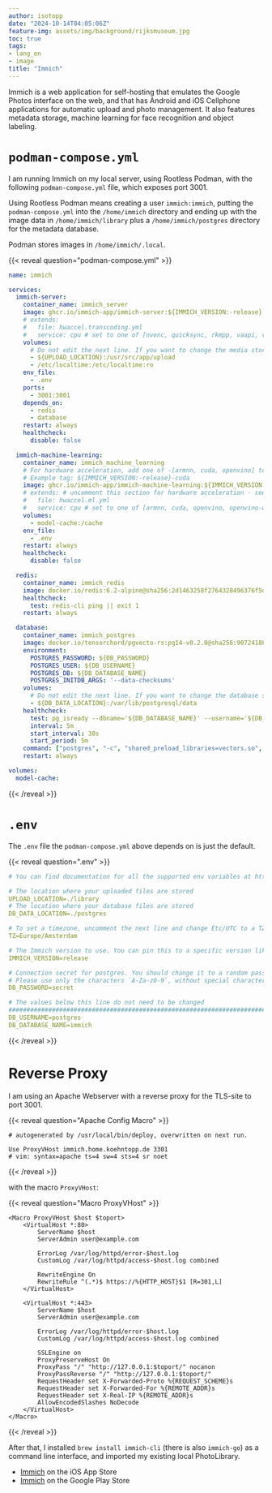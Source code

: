 ```yaml
---
author: isotopp
date: "2024-10-14T04:05:06Z"
feature-img: assets/img/background/rijksmuseum.jpg
toc: true
tags:
- lang_en
- image
title: "Immich"
---
```


Immich is a web application for self-hosting that emulates the Google Photos interface on the web,
and that has Android and iOS Cellphone applications for automatic upload and photo management.
It also features metadata storage, machine learning for face recognition and object labeling.

# `podman-compose.yml`

I am running Immich on my local server, using Rootless Podman, with the following `podman-compose.yml` file,
which exposes port 3001.

Using Rootless Podman means creating a user `immich:immich`, putting the `podman-compose.yml` into
the `/home/immich` directory and ending up with the image data in `/home/immich/library` plus a
`/home/immich/postgres` directory for the metadata database.

Podman stores images in `/home/immich/.local`.

{{< reveal question="podman-compose.yml" >}}
```yaml
name: immich

services:
  immich-server:
    container_name: immich_server
    image: ghcr.io/immich-app/immich-server:${IMMICH_VERSION:-release}
    # extends:
    #   file: hwaccel.transcoding.yml
    #   service: cpu # set to one of [nvenc, quicksync, rkmpp, vaapi, vaapi-wsl] for accelerated transcoding
    volumes:
      # Do not edit the next line. If you want to change the media storage location on your system, edit the value of UPLOAD_LOCATION in the .env file
      - ${UPLOAD_LOCATION}:/usr/src/app/upload
      - /etc/localtime:/etc/localtime:ro
    env_file:
      - .env
    ports:
      - 3001:3001
    depends_on:
      - redis
      - database
    restart: always
    healthcheck:
      disable: false

  immich-machine-learning:
    container_name: immich_machine_learning
    # For hardware acceleration, add one of -[armnn, cuda, openvino] to the image tag.
    # Example tag: ${IMMICH_VERSION:-release}-cuda
    image: ghcr.io/immich-app/immich-machine-learning:${IMMICH_VERSION:-release}
    # extends: # uncomment this section for hardware acceleration - see https://immich.app/docs/features/ml-hardware-acceleration
    #   file: hwaccel.ml.yml
    #   service: cpu # set to one of [armnn, cuda, openvino, openvino-wsl] for accelerated inference - use the `-wsl` version for WSL2 where applicable
    volumes:
      - model-cache:/cache
    env_file:
      - .env
    restart: always
    healthcheck:
      disable: false

  redis:
    container_name: immich_redis
    image: docker.io/redis:6.2-alpine@sha256:2d1463258f2764328496376f5d965f20c6a67f66ea2b06dc42af351f75248792
    healthcheck:
      test: redis-cli ping || exit 1
    restart: always

  database:
    container_name: immich_postgres
    image: docker.io/tensorchord/pgvecto-rs:pg14-v0.2.0@sha256:90724186f0a3517cf6914295b5ab410db9ce23190a2d9d0b9dd6463e3fa298f0
    environment:
      POSTGRES_PASSWORD: ${DB_PASSWORD}
      POSTGRES_USER: ${DB_USERNAME}
      POSTGRES_DB: ${DB_DATABASE_NAME}
      POSTGRES_INITDB_ARGS: '--data-checksums'
    volumes:
      # Do not edit the next line. If you want to change the database storage location on your system, edit the value of DB_DATA_LOCATION in the .env file
      - ${DB_DATA_LOCATION}:/var/lib/postgresql/data
    healthcheck:
      test: pg_isready --dbname='${DB_DATABASE_NAME}' --username='${DB_USERNAME}' || exit 1; Chksum="$$(psql --dbname='${DB_DATABASE_NAME}' --username='${DB_USERNAME}' --tuples-only --no-align --command='SELECT COALESCE(SUM(checksum_failures), 0) FROM pg_stat_database')"; echo "checksum failure count is $$Chksum"; [ "$$Chksum" = '0' ] || exit 1
      interval: 5m
      start_interval: 30s
      start_period: 5m
    command: ["postgres", "-c", "shared_preload_libraries=vectors.so", "-c", 'search_path="$$user", public, vectors', "-c", "logging_collector=on", "-c", "max_wal_size=2GB", "-c", "shared_buffers=512MB", "-c", "wal_compression=on"]
    restart: always

volumes:
  model-cache:

```
{{< /reveal >}}

# `.env`

The `.env` file the `podman-compose.yml` above depends on is just the default.


{{< reveal question=".env" >}}
```yaml
# You can find documentation for all the supported env variables at https://immich.app/docs/install/environment-variables

# The location where your uploaded files are stored
UPLOAD_LOCATION=./library
# The location where your database files are stored
DB_DATA_LOCATION=./postgres

# To set a timezone, uncomment the next line and change Etc/UTC to a TZ identifier from this list: https://en.wikipedia.org/wiki/List_of_tz_database_time_zones#List
TZ=Europe/Amsterdam

# The Immich version to use. You can pin this to a specific version like "v1.71.0"
IMMICH_VERSION=release

# Connection secret for postgres. You should change it to a random password
# Please use only the characters `A-Za-z0-9`, without special characters or spaces
DB_PASSWORD=secret

# The values below this line do not need to be changed
###################################################################################
DB_USERNAME=postgres
DB_DATABASE_NAME=immich
```
{{< /reveal >}}

# Reverse Proxy

I am using an Apache Webserver with a reverse proxy for the TLS-site to port 3001.

{{< reveal question="Apache Config Macro" >}}
```apacheconf
# autogenerated by /usr/local/bin/deploy, overwritten on next run.

Use ProxyVHost immich.home.koehntopp.de 3301
# vim: syntax=apache ts=4 sw=4 sts=4 sr noet
```
{{< /reveal >}}

with the macro `ProxyVHost`:

{{< reveal question="Macro ProxyVHost" >}}
```apacheconf
<Macro ProxyVHost $host $toport>
    <VirtualHost *:80>
        ServerName $host
        ServerAdmin user@example.com

        ErrorLog /var/log/httpd/error-$host.log
        CustomLog /var/log/httpd/access-$host.log combined

        RewriteEngine On
        RewriteRule ^(.*)$ https://%{HTTP_HOST}$1 [R=301,L]
    </VirtualHost>

    <VirtualHost *:443>
        ServerName $host
        ServerAdmin user@example.com

        ErrorLog /var/log/httpd/error-$host.log
        CustomLog /var/log/httpd/access-$host.log combined

        SSLEngine on
        ProxyPreserveHost On
        ProxyPass "/" "http://127.0.0.1:$toport/" nocanon
        ProxyPassReverse "/" "http://127.0.0.1:$toport/"
        RequestHeader set X-Forwarded-Proto %{REQUEST_SCHEME}s
        RequestHeader set X-Forwarded-For %{REMOTE_ADDR}s
        RequestHeader set X-Real-IP %{REMOTE_ADDR}s
        AllowEncodedSlashes NoDecode
    </VirtualHost>
</Macro>
```
{{< /reveal >}}

After that, I installed `brew install immich-cli` (there is also `immich-go`) as a command line interface,
and imported my existing local PhotoLibrary.

- [Immich](https://apps.apple.com/us/app/immich/id1613945652) on the iOS App Store
- [Immich](https://play.google.com/store/apps/details?id=app.alextran.immich&hl=en) on the Google Play Store
